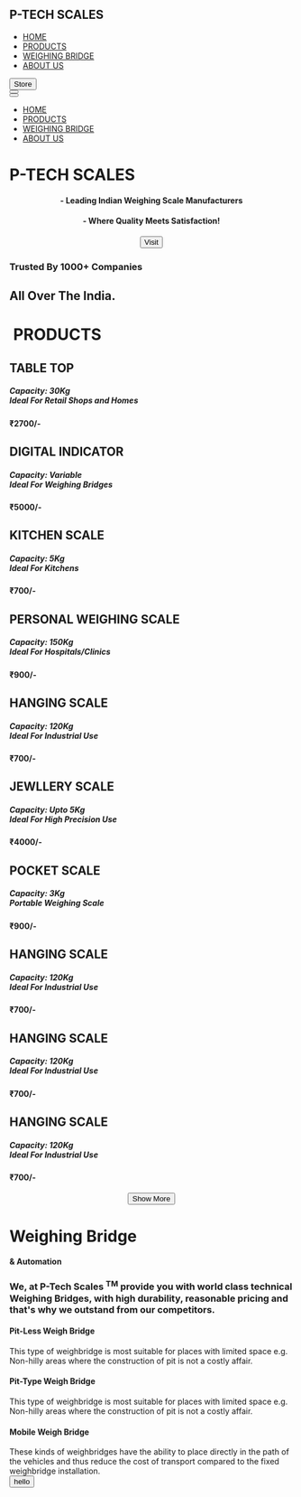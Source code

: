 <!DOCTYPE html>
<html lang="en">

<head>
    <meta charset="UTF-8">
    <meta http-equiv="X-UA-Compatible" content="IE=edge">
    <meta name="viewport" content="width=device-width, initial-scale=1.0">
    <title>P-TECH SCALES</title>
    <link rel="stylesheet" href="style.css">
</head>

<body>
    <nav class="nav">
        <div class="nav-left">
            <h1>P-TECH SCALES</h1>
        </div>
        <div class="nav-right">
            <ul>
                <a href="#" >
                    <li>HOME</li>
                </a>
                <a href="#products">
                    <li>PRODUCTS</li>
                </a>
                <a href="#weigh">
                    <li>WEIGHING BRIDGE</li>
                </a>
                <a href="#">
                    <li>ABOUT US</li>
                </a>
            </ul>
            <button class="button-default">
                <div class="flex"><span>
                        <div class="icon"></div>Store
                    </span></div>
                </button>
            </div>
            <button class="ham" onclick="showmenu()" id="ham"><div class="hamburger"></div></button>
    </nav>
    <div class="menu" id="panel">
        <button class="cross-button" onclick="hidemenu()"><div class="cross"></div></button>
        <ul>
            <a href="#" onclick="hidemenu()">
                <li>HOME</li>
            </a>
            <a href="#products"onclick="hidemenu()">
                <li>PRODUCTS</li>
            </a>
            <a href="#weigh"onclick="hidemenu()">
                <li>WEIGHING BRIDGE</li>
            </a>
            <a href="#"onclick="hidemenu()">
                <li>ABOUT US</li>
            </a>
        </ul>
    </div>
    <div class="home section">
        <div class="home-left">
            <h1>P-TECH SCALES</h1>
            <center><h4>- Leading Indian Weighing Scale Manufacturers</h4>
            <h4 class="margin">- Where Quality Meets Satisfaction!</h4>
            <a href="#trust" class="no-decoration"><button class="button-default no-margin-button">Visit</button></a>
        </center>
        </div>
        <div class="home-right">
            <div class="hero"></div>
        </div>
    </div>
    <div class="trust" id="trust">
        <h3>Trusted By 1000+ Companies</h3>
        <h2>All Over The India.</h2>
    </div>
    <div class="products section" id="products">
        <h1>&nbsp;PRODUCTS&nbsp;</h1>
        <div class="card-section">
            <div class="card">
                <div class="card-image table-top"></div>
                <div class="card-info">
                    <h2>TABLE TOP</h2>
                    <h5>Capacity: 30Kg <br> Ideal For Retail Shops and Homes</h5>
                    <h4>₹2700/-</h4>
                </div>
            </div>
            <div class="card">
                <div class="card-image digital-indicator"></div>
                <div class="card-info">
                    <h2>DIGITAL INDICATOR</h2>
                    <h5>Capacity: Variable <br> Ideal For Weighing Bridges</h5>
                    <h4>₹5000/-</h4>
                </div>
            </div>
            <div class="card">
                <div class="card-image kitchen"></div>
                <div class="card-info">
                    <h2>KITCHEN SCALE</h2>
                    <h5>Capacity: 5Kg <br> Ideal For Kitchens</h5>
                    <h4>₹700/-</h4>
                </div>
            </div>
            <div class="card">
                <div class="card-image personal"></div>
                <div class="card-info">
                    <h2>PERSONAL WEIGHING SCALE</h2>
                    <h5>Capacity: 150Kg <br> Ideal For Hospitals/Clinics</h5>
                    <h4>₹900/-</h4>
                </div>
            </div>
            <div class="card">
                <div class="card-image hanging"></div>
                <div class="card-info">
                    <h2>HANGING SCALE</h2>
                    <h5>Capacity: 120Kg <br> Ideal For Industrial Use</h5>
                    <h4>₹700/-</h4>
                </div>
            </div>
            <div class="card">
                <div class="card-image jewellery"></div>
                <div class="card-info">
                    <h2>JEWLLERY SCALE</h2>
                    <h5>Capacity: Upto 5Kg <br> Ideal For High Precision Use</h5>
                    <h4>₹4000/-</h4>
                </div>
            </div>
            <div class="card">
                <div class="card-image pocket"></div>
                <div class="card-info">
                    <h2>POCKET SCALE</h2>
                    <h5>Capacity: 3Kg <br> Portable Weighing Scale</h5>
                    <h4>₹900/-</h4>
                </div>
            </div>
            <div class="card">
                <div class="card-image hanging"></div>
                <div class="card-info">
                    <h2>HANGING SCALE</h2>
                    <h5>Capacity: 120Kg <br> Ideal For Industrial Use</h5>
                    <h4>₹700/-</h4>
                </div>
            </div>
            <div class="card">
                <div class="card-image hanging"></div>
                <div class="card-info">
                    <h2>HANGING SCALE</h2>
                    <h5>Capacity: 120Kg <br> Ideal For Industrial Use</h5>
                    <h4>₹700/-</h4>
                </div>
            </div>
            <div class="card">
                <div class="card-image hanging"></div>
                <div class="card-info">
                    <h2>HANGING SCALE</h2>
                    <h5>Capacity: 120Kg <br> Ideal For Industrial Use</h5>
                    <h4>₹700/-</h4>
                </div>
            </div>
        </div>
        <center> <button class="button-default no-margin-button">Show More</button></center>
    </div>
    <div class="weighing-bridge" id="weigh">
        <div class="weighing-bridge-left">
            <h1>Weighing Bridge <br>
                <h4>& Automation</h4>
            </h1>
        </div>
        <div class="weighing-bridge-right">
            <div class="weigh-top">
                <h3>We, at P-Tech Scales <sup>TM</sup> provide you with world class technical Weighing Bridges, with
                    high durability, reasonable pricing and that's why we outstand from our competitors.</h3>
            </div>
            <div class="weigh-bottom">
                <div class="weigh-card">
                    <div class="weigh-image pit"></div>
                    <div class="weigh-info">
                    <div class="weigh-heading"><h4>Pit-Less Weigh Bridge</h4></div>
                    <div class="weigh-text">This type of weighbridge is most suitable for places with limited space e.g. Non-hilly areas where the construction of pit is not a costly affair.</div>
                </div>
                </div>
                <div class="weigh-card">
                    <div class="weigh-image pit-type"></div>
                    <div class="weigh-info">
                    <div class="weigh-heading"><h4>Pit-Type Weigh Bridge</h4></div>
                    <div class="weigh-text">This type of weighbridge is most suitable for places with limited space e.g. Non-hilly areas where the construction of pit is not a costly affair.</div>
                </div>
                </div>
                <div class="weigh-card no-border">
                    <div class="weigh-image mobile "></div>
                    <div class="weigh-info">
                    <div class="weigh-heading"><h4>Mobile Weigh Bridge</h4></div>
                    <div class="weigh-text">These kinds of weighbridges have the ability to place directly in the path of the vehicles and thus reduce the cost of transport compared to the fixed weighbridge installation.</div>
                </div>
                </div>
            </div>
            <!-- <button class="button-default" >Know More</button> -->
        </div>
    </div>
    <div class="about-us section">
        <!-- <marquee behavior="alternate" direction=""><center style="padding-top: 10rem">CURRENTLY WEBSITE UNDER CONSTRUCTION</center></marquee> -->
        <button onclick="showmenu()">hello</button>
    </div>
    <script>
        document.getElementById("panel").id = "tab";
        document.getElementById("ham").id = "ham";
        function hidemenu(){
            // let tab = document.getElementById("panel");
            tab.style.display = "none";
            // tab.style.zindex = "-100";
            // ham.style.zindex = "100";
        }
        function showmenu(){
            console.log("clicked");
            
            // tab.style.z-index = "100";
            tab.style.display = "block";

        }
    </script>
</body>

</html>
